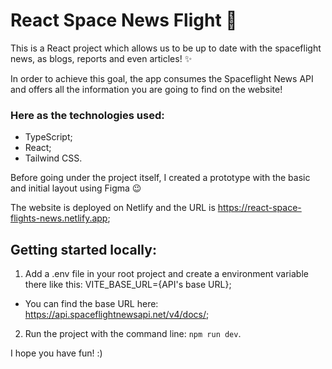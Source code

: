 # React Space News Flight 🚀

This is a React project which allows us to be up to date with the spaceflight news, as blogs, reports and even articles! ✨

In order to achieve this goal, the app consumes the Spaceflight News API and offers all the information you are going to find on the website!

### Here as the technologies used:

- TypeScript;
- React;
- Tailwind CSS.

Before going under the project itself, I created a prototype with the basic and initial layout using Figma 😉

The website is deployed on Netlify and the URL is https://react-space-flights-news.netlify.app;

## Getting started locally:

1. Add a .env file in your root project and create a environment variable there like this: VITE_BASE_URL={API's base URL};

- You can find the base URL here: https://api.spaceflightnewsapi.net/v4/docs/;

2. Run the project with the command line: `npm run dev`.

I hope you have fun! :)
